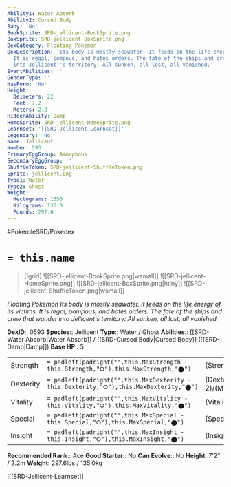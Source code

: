 ```yaml
---
Ability1: Water Absorb
Ability2: Cursed Body
Baby: 'No'
BookSprite: SRD-jellicent-BookSprite.png
BoxSprite: SRD-jellicent-BoxSprite.png
DexCategory: Floating Pokemon
DexDescription: 'Its body is mostly seawater. It feeds on the life energy of its victims.
  It is regal, pompous, and hates orders. The fate of the ships and crew that wander
  into Jellicent''s territory: All sunken, all lost, all vanished.'
EventAbilities: ''
GenderType: ''
HasForm: 'No'
Height:
  Deimeters: 22
  Feet: 7.2
  Meters: 2.2
HiddenAbility: Damp
HomeSprite: SRD-jellicent-HomeSprite.png
Learnset: '[[SRD-Jellicent-Learnset]]'
Legendary: 'No'
Name: Jellicent
Number: 593
PrimaryEggGroup: Amorphous
SecondaryEggGroup: ''
ShuffleToken: SRD-jellicent-ShuffleToken.png
Sprite: jellicent.png
Type1: Water
Type2: Ghost
Weight:
  Hectograms: 1350
  Kilograms: 135.0
  Pounds: 297.6
---
```


#PokeroleSRD/Pokedex

# `= this.name`

> [!grid]
> ![[SRD-jellicent-BookSprite.png|wsmall]]
> ![[SRD-jellicent-HomeSprite.png]]
> ![[SRD-jellicent-BoxSprite.png|htiny]]
> ![[SRD-jellicent-ShuffleToken.png|wsmall]]


*Floating Pokemon*
*Its body is mostly seawater. It feeds on the life energy of its victims. It is regal, pompous, and hates orders. The fate of the ships and crew that wander into Jellicent's territory: All sunken, all lost, all vanished.*

**DexID**:: 0593
**Species**:: Jellicent
**Type**:: Water / Ghost
**Abilities**:: [[SRD-Water Absorb|Water Absorb]] / [[SRD-Cursed Body|Cursed Body]] ([[SRD-Damp|Damp]])
**Base HP**:: 5

|           |                                                                                        |                                          |
| --------- | -------------------------------------------------------------------------------------- | ---------------------------------------- |
| Strength  | `= padleft(padright("",this.MaxStrength - this.Strength,"⭘"),this.MaxStrength,"⬤")`    | (Strength::2)/(MaxStrength::4)   |
| Dexterity | `= padleft(padright("",this.MaxDexterity - this.Dexterity,"⭘"),this.MaxDexterity,"⬤")` | (Dexterity:: 2)/(MaxDexterity::4) |
| Vitality  | `= padleft(padright("",this.MaxVitality - this.Vitality,"⭘"),this.MaxVitality,"⬤")`    | (Vitality::2)/(MaxVitality::5)   |
| Special   | `= padleft(padright("",this.MaxSpecial - this.Special,"⭘"),this.MaxSpecial,"⬤")`       | (Special::2)/(MaxSpecial::5)     |
| Insight   | `= padleft(padright("",this.MaxInsight - this.Insight,"⭘"),this.MaxInsight,"⬤")`       | (Insight::3)/(MaxInsight::6)     |


**Recommended Rank**:: Ace
**Good Starter**:: No
**Can Evolve**:: No
**Height**: 7'2" / 2.2m
**Weight**: 297.6lbs / 135.0kg

![[SRD-Jellicent-Learnset]]